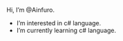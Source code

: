 Hi, I’m @Ainfuro.
- I’m interested in c# language.
- I’m currently learning c# language.


<!---
Ainfuro/Ainfuro is a ✨ special ✨ repository because its `README.md` (this file) appears on your GitHub profile.
You can click the Preview link to take a look at your changes.
--->

